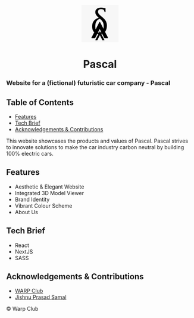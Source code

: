 <div style="text-align: center;">
<img src="./public/images/logo.jpeg" width='100px' height='100px'/>

# Pascal
</div>

### Website for a (fictional) futuristic car company - Pascal
## Table of Contents
- [Features](#features)
- [Tech Brief](#tech-brief)
- [Acknowledgements & Contributions](#acknowledgements--contributions)

This website showcases the products and values of Pascal. Pascal strives to innovate solutions to make the car industry carbon neutral by building 100% electric cars. 

## Features
- Aesthetic & Elegant Website
- Integrated 3D Model Viewer
- Brand Identity
- Vibrant Colour Scheme
- About Us

## Tech Brief
- React
- NextJS
- SASS

## Acknowledgements & Contributions
- [WARP Club](https://warpclub.in)
- [Jishnu Prasad Samal](https://jishnupsamal.ml)

&copy; Warp Club

